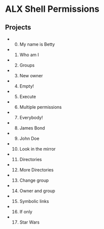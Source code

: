 # ALX Shell Permissions

## Projects

  * 0. My name is Betty
  * 1. Who am I
  * 2. Groups
  * 3. New owner
  * 4. Empty!
  * 5. Execute
  * 6. Multiple permissions
  * 7. Everybody!
  * 8. James Bond
  * 9. John Doe
  * 10. Look in the mirror
  * 11. Directories
  * 12. More Directories
  * 13. Change group
  * 14. Owner and group
  * 15. Symbolic links
  * 16. If only
  * 17. Star Wars